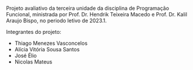 # <Nome do Jogo>

Projeto avaliativo da terceira unidade da disciplina de Programação Funcional, ministrada por Prof. Dr. Hendrik Teixeira Macedo e Prof. Dr. Kalil Araujo Bispo, no periodo letivo de 2023.1. 

Integrantes do projeto:
- Thiago Menezes Vasconcelos
- Alícia Vitória Sousa Santos
- José Élio
- Nicolas Mateus


